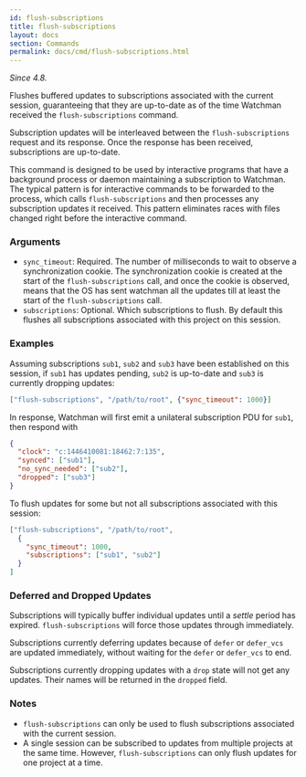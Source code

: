 ```yaml
---
id: flush-subscriptions
title: flush-subscriptions
layout: docs
section: Commands
permalink: docs/cmd/flush-subscriptions.html
---
```


*Since 4.8.*

Flushes buffered updates to subscriptions associated with the current
session, guaranteeing that they are up-to-date as of the time Watchman
received the `flush-subscriptions` command.

Subscription updates will be interleaved between the `flush-subscriptions`
request and its response. Once the response has been received, subscriptions are
up-to-date.

This command is designed to be used by interactive programs that have a
background process or daemon maintaining a subscription to Watchman. The typical
pattern is for interactive commands to be forwarded to the process, which calls
`flush-subscriptions` and then processes any subscription updates it received.
This pattern eliminates races with files changed right before the interactive
command.

### Arguments

* `sync_timeout`: Required. The number of milliseconds to wait to observe a
  synchronization cookie. The synchronization cookie is created at the start of
  the `flush-subscriptions` call, and once the cookie is observed, means that
  the OS has sent watchman all the updates till at least the start of the
  `flush-subscriptions` call.
* `subscriptions`: Optional. Which subscriptions to flush. By default this
  flushes all subscriptions associated with this project on this session.

### Examples

Assuming subscriptions `sub1`, `sub2` and `sub3` have been established on this
session, if `sub1` has updates pending, `sub2` is up-to-date and `sub3` is
currently dropping updates:

```json
["flush-subscriptions", "/path/to/root", {"sync_timeout": 1000}]
```

In response, Watchman will first emit a unilateral subscription PDU for `sub1`,
then respond with

```json
{
  "clock": "c:1446410081:18462:7:135",
  "synced": ["sub1"],
  "no_sync_needed": ["sub2"],
  "dropped": ["sub3"]
}
```

To flush updates for some but not all subscriptions associated with this
session:

```json
["flush-subscriptions", "/path/to/root",
  {
    "sync_timeout": 1000,
    "subscriptions": ["sub1", "sub2"]
  }
]
```

### Deferred and Dropped Updates

Subscriptions will typically buffer individual updates until a *settle* period
has expired. `flush-subscriptions` will force those updates through immediately.

Subscriptions currently deferring updates because of `defer` or `defer_vcs`
are updated immediately, without waiting for the `defer` or `defer_vcs` to
end.

Subscriptions currently dropping updates with a `drop` state will not get any
updates. Their names will be returned in the `dropped` field.

### Notes

* `flush-subscriptions` can only be used to flush subscriptions associated with
  the current session.
* A single session can be subscribed to updates from multiple projects at the
  same time. However, `flush-subscriptions` can only flush updates for one
  project at a time.
